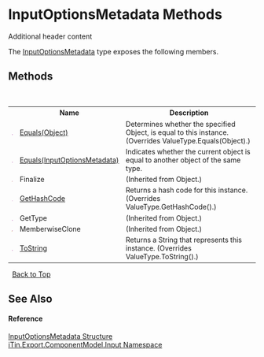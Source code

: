 # InputOptionsMetadata Methods
Additional header content 

The <a href="T_iTin_Export_ComponentModel_Input_InputOptionsMetadata">InputOptionsMetadata</a> type exposes the following members.


## Methods
&nbsp;<table><tr><th></th><th>Name</th><th>Description</th></tr><tr><td>![Public method](media/pubmethod.gif "Public method")</td><td><a href="M_iTin_Export_ComponentModel_Input_InputOptionsMetadata_Equals_1">Equals(Object)</a></td><td>
Determines whether the specified Object, is equal to this instance.
 (Overrides ValueType.Equals(Object).)</td></tr><tr><td>![Public method](media/pubmethod.gif "Public method")</td><td><a href="M_iTin_Export_ComponentModel_Input_InputOptionsMetadata_Equals">Equals(InputOptionsMetadata)</a></td><td>
Indicates whether the current object is equal to another object of the same type.</td></tr><tr><td>![Protected method](media/protmethod.gif "Protected method")</td><td>Finalize</td><td> (Inherited from Object.)</td></tr><tr><td>![Public method](media/pubmethod.gif "Public method")</td><td><a href="M_iTin_Export_ComponentModel_Input_InputOptionsMetadata_GetHashCode">GetHashCode</a></td><td>
Returns a hash code for this instance.
 (Overrides ValueType.GetHashCode().)</td></tr><tr><td>![Public method](media/pubmethod.gif "Public method")</td><td>GetType</td><td> (Inherited from Object.)</td></tr><tr><td>![Protected method](media/protmethod.gif "Protected method")</td><td>MemberwiseClone</td><td> (Inherited from Object.)</td></tr><tr><td>![Public method](media/pubmethod.gif "Public method")</td><td><a href="M_iTin_Export_ComponentModel_Input_InputOptionsMetadata_ToString">ToString</a></td><td>
Returns a String that represents this instance.
 (Overrides ValueType.ToString().)</td></tr></table>&nbsp;
<a href="#inputoptionsmetadata-methods">Back to Top</a>

## See Also


#### Reference
<a href="T_iTin_Export_ComponentModel_Input_InputOptionsMetadata">InputOptionsMetadata Structure</a><br /><a href="N_iTin_Export_ComponentModel_Input">iTin.Export.ComponentModel.Input Namespace</a><br />